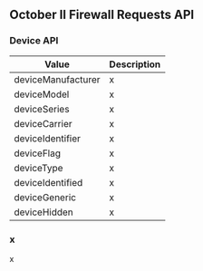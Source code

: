 ## October II Firewall Requests API

### Device API

Value | Description
---|---
deviceManufacturer | x
deviceModel | x
deviceSeries | x
deviceCarrier | x
deviceIdentifier | x
deviceFlag | x
deviceType | x
deviceIdentified | x
deviceGeneric | x
deviceHidden | x

### x

x
